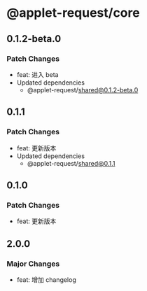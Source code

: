 # @applet-request/core

## 0.1.2-beta.0

### Patch Changes

- feat: 进入 beta
- Updated dependencies
  - @applet-request/shared@0.1.2-beta.0

## 0.1.1

### Patch Changes

- feat: 更新版本
- Updated dependencies
  - @applet-request/shared@0.1.1

## 0.1.0

### Patch Changes

- feat: 更新版本

## 2.0.0

### Major Changes

- feat: 增加 changelog
